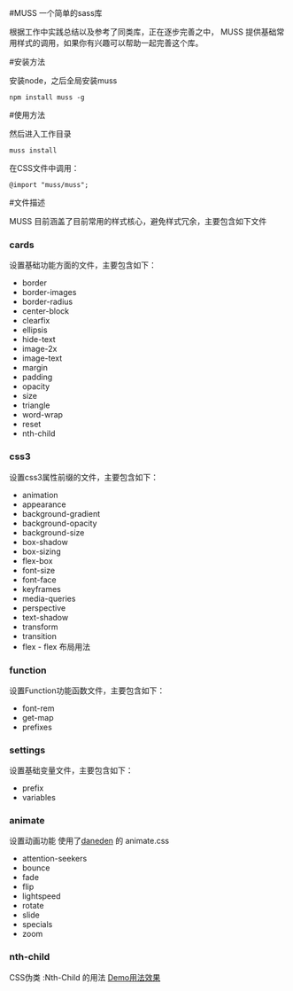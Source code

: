 #MUSS 一个简单的sass库

根据工作中实践总结以及参考了同类库，正在逐步完善之中， MUSS 提供基础常用样式的调用，如果你有兴趣可以帮助一起完善这个库。

#安装方法


安装node，之后全局安装muss

	npm install muss -g

#使用方法

然后进入工作目录

	muss install


在CSS文件中调用：

	@import "muss/muss";


#文件描述


MUSS 目前涵盖了目前常用的样式核心，避免样式冗余，主要包含如下文件

### cards

设置基础功能方面的文件，主要包含如下：

-	border
-	border-images
-	border-radius
-	center-block
-	clearfix
-	ellipsis
-	hide-text
-	image-2x
-	image-text
-	margin
-	padding
-	opacity
-	size
-	triangle
-	word-wrap
-	reset
-   nth-child

### css3

设置css3属性前缀的文件，主要包含如下：

-	animation
-	appearance
-	background-gradient
-	background-opacity
-	background-size
-	box-shadow
-	box-sizing
-	flex-box
-	font-size
-	font-face
-	keyframes
-	media-queries
-	perspective
-	text-shadow
-	transform
-	transition
-   flex - flex 布局用法

### function

设置Function功能函数文件，主要包含如下：

-	font-rem
-	get-map
-	prefixes

### settings

设置基础变量文件，主要包含如下：

-	prefix
-	variables

### animate

设置动画功能 使用了[daneden](http://daneden.me/animate) 的 animate.css

-	attention-seekers
-	bounce
-	fade
-	flip
-	lightspeed
-	rotate
-	slide
-	specials
-	zoom

### nth-child

CSS伪类 :Nth-Child 的用法 [Demo用法效果](http://lukyvj.github.io/family.scss/)
